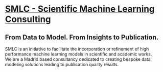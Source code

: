 # [SMLC - Scientific Machine Learning Consulting](https://smlc.es/)
## From Data to Model. From Insights to Publication.
SMLC is an initiative to facilitate the incorporation or refinement of high performance machine learning models in scientific and academic works.
We are a Madrid based consultancy dedicated to creating bespoke data modeling solutions leading to publication quality results.
